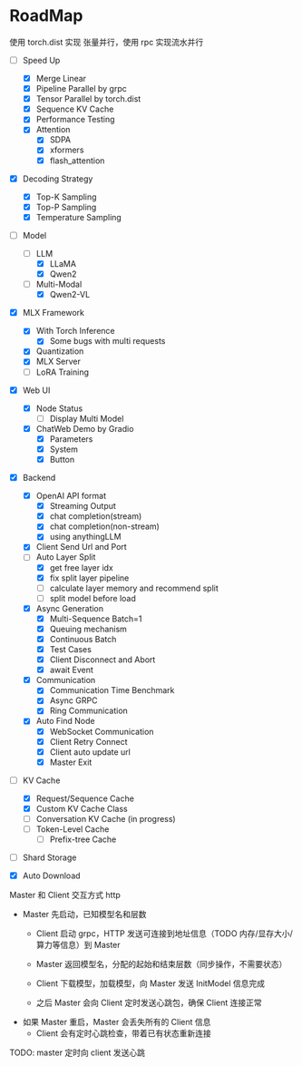 # RoadMap

使用 torch.dist 实现 张量并行，使用 rpc 实现流水并行

- [ ] Speed Up
    - [x] Merge Linear
    - [x] Pipeline Parallel by grpc
    - [x] Tensor Parallel by torch.dist
    - [x] Sequence KV Cache
    - [x] Performance Testing
    - [x] Attention
        - [x] SDPA
        - [x] xformers
        - [x] flash_attention
- [x] Decoding Strategy
    - [x] Top-K Sampling
    - [x] Top-P Sampling
    - [x] Temperature Sampling
- [ ] Model
    - [ ] LLM
        - [x] LLaMA
        - [x] Qwen2
    - [ ] Multi-Modal
        - [x] Qwen2-VL
- [x] MLX Framework
    - [x] With Torch Inference
        - [x] Some bugs with multi requests
    - [x] Quantization
    - [x] MLX Server
    - [ ] LoRA Training
- [x] Web UI
    - [x] Node Status
        - [ ] Display Multi Model
    - [x] ChatWeb Demo by Gradio
        - [x] Parameters
        - [x] System
        - [x] Button
- [x] Backend
    - [x] OpenAI API format
        - [x] Streaming Output
        - [x] chat completion(stream)
        - [x] chat completion(non-stream)
        - [x] using anythingLLM
    - [x] Client Send Url and Port
    - [ ] Auto Layer Split
        - [x] get free layer idx
        - [x] fix split layer pipeline
        - [ ] calculate layer memory and recommend split
        - [ ] split model before load
    - [x] Async Generation
        - [x] Multi-Sequence Batch=1
        - [x] Queuing mechanism
        - [x] Continuous Batch
        - [x] Test Cases
        - [x] Client Disconnect and Abort
        - [x] await Event
    - [x] Communication
        - [x] Communication Time Benchmark
        - [x] Async GRPC
        - [x] Ring Communication
    - [x] Auto Find Node
        - [x] WebSocket Communication
        - [x] Client Retry Connect
        - [x] Client auto update url 
        - [x] Master Exit
- [ ] KV Cache
    - [x] Request/Sequence Cache
    - [x] Custom KV Cache Class
    - [ ] Conversation KV Cache (in progress)
    - [ ] Token-Level Cache
        - [ ] Prefix-tree Cache
- [ ] Shard Storage
- [x] Auto Download


Master 和 Client 交互方式 http
- Master 先启动，已知模型名和层数
    - Client 启动 grpc，HTTP 发送可连接到地址信息（TODO 内存/显存大小/算力等信息）到 Master
    - Master 返回模型名，分配的起始和结束层数（同步操作，不需要状态）
    - Client 下载模型，加载模型，向 Master 发送 InitModel 信息完成

    - 之后 Master 会向 Client 定时发送心跳包，确保 Client 连接正常
- 如果 Master 重启，Master 会丢失所有的 Client 信息
    - Client 会有定时心跳检查，带着已有状态重新连接

TODO: master 定时向 client 发送心跳